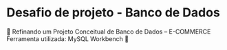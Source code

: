 # Desafio de projeto - Banco de Dados
🎲 Refinando um Projeto Conceitual de Banco de Dados – E-COMMERCE
Ferramenta utilizada: MySQL Workbench 🐬

